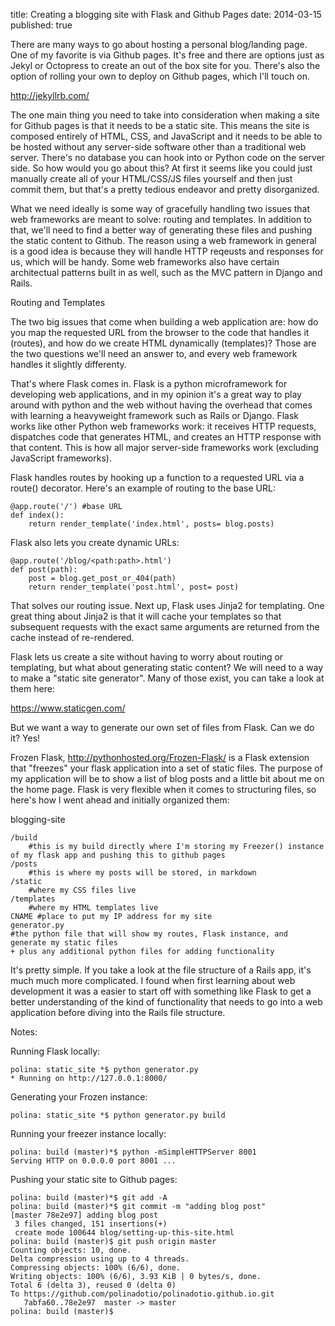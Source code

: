 title: Creating a blogging site with Flask and Github Pages
date: 2014-03-15
published: true 

There are many ways to go about hosting a personal blog/landing page. One of my favorite is via Github pages. It's free and there are options just as Jekyl or Octopress to create an out of the box site for you. There's also the option of rolling your own to deploy on Github pages, which I'll touch on.

http://jekyllrb.com/

The one main thing you need to take into consideration when making a site for Github pages is that it needs to be a static site. This means the site is composed entirely of HTML, CSS, and JavaScript and it needs to be able to be hosted without any server-side software other than a traditional web server. There's no database you can hook into or Python code on the server side. So how would you go about this? At first it seems like you could just manually create all of your HTML/CSS/JS files yourself and then just commit them, but that's a pretty tedious endeavor and pretty disorganized.

What we need ideally is some way of gracefully handling two issues that web frameworks are meant to solve: routing and templates. In addition to that, we'll need to find a better way of generating these files and pushing the static content to Github. The reason using a web framework in general is a good idea is because they will handle HTTP reqeusts and responses for us, which will be handy. Some web frameworks also have certain architectual patterns built in as well, such as the MVC pattern in Django and Rails. 

Routing and Templates

The two big issues that come when building a web application are: how do you map the requested URL from the browser to the code that handles it (routes), and how do we create HTML dynamically (templates)? Those are the two questions we'll need an answer to, and every web framework handles it slightly differenty. 

That's where Flask comes in. Flask is a python microframework for developing web applications, and in my opinion it's a great way to play around with python and the web without having the overhead that comes with learning a heavyweight framework such as Rails or Django. Flask works like other Python web frameworks work: it receives HTTP requests, dispatches code that generates HTML, and creates an HTTP response with that content. This is how all major server-side frameworks work (excluding JavaScript frameworks).

Flask handles routes by hooking up a function to a requested URL via a route() decorator. Here's an example of routing to the base URL:

	@app.route('/') #base URL
	def index():
		return render_template('index.html', posts= blog.posts)

Flask also lets you create dynamic URLs:

	@app.route('/blog/<path:path>.html')
	def post(path):
		post = blog.get_post_or_404(path)
		return render_template('post.html', post= post)

That solves our routing issue. Next up, Flask uses Jinja2 for templating. One great thing about Jinja2 is that it will cache your templates so that subsequent requests with the exact same arguments are returned from the cache instead of re-rendered. 

Flask lets us create a site without having to worry about routing or templating, but what about generating static content? We will need to a way to make a "static site generator". Many of those exist, you can take a look at them here:

https://www.staticgen.com/

But we want a way to generate our own set of files from Flask. Can we do it? Yes!

Frozen Flask, http://pythonhosted.org/Frozen-Flask/ is a Flask extension that "freezes" your flask application into a set of static files. The purpose of my application will be to show a list of blog posts and a little bit about me on the home page. Flask is very flexible when it comes to structuring files, so here's how I went ahead and initially organized them:

blogging-site

	/build 
		#this is my build directly where I'm storing my Freezer() instance of my flask app and pushing this to github pages
	/posts
		#this is where my posts will be stored, in markdown
	/static
		#where my CSS files live
	/templates
		#where my HTML templates live
	CNAME #place to put my IP address for my site
	generator.py 
	#the python file that will show my routes, Flask instance, and generate my static files 
	+ plus any additional python files for adding functionality

It's pretty simple. If you take a look at the file structure of a Rails app, it's much much more complicated. I found when first learning about web development it was a easier to start off with something like Flask to get a better understanding of the kind of functionality that needs to go into a web application before diving into the Rails file structure. 

Notes:

Running Flask locally: 

	polina: static_site *$ python generator.py
 	* Running on http://127.0.0.1:8000/

Generating your Frozen instance:

 	polina: static_site *$ python generator.py build

Running your freezer instance locally: 

	polina: build (master)*$ python -mSimpleHTTPServer 8001
	Serving HTTP on 0.0.0.0 port 8001 ...

Pushing your static site to Github pages: 

	polina: build (master)*$ git add -A
	polina: build (master)*$ git commit -m "adding blog post"
	[master 78e2e97] adding blog post
	 3 files changed, 151 insertions(+)
	 create mode 100644 blog/setting-up-this-site.html
	polina: build (master)$ git push origin master
	Counting objects: 10, done.
	Delta compression using up to 4 threads.
	Compressing objects: 100% (6/6), done.
	Writing objects: 100% (6/6), 3.93 KiB | 0 bytes/s, done.
	Total 6 (delta 3), reused 0 (delta 0)
	To https://github.com/polinadotio/polinadotio.github.io.git
	   7abfa60..78e2e97  master -> master
	polina: build (master)$ 


